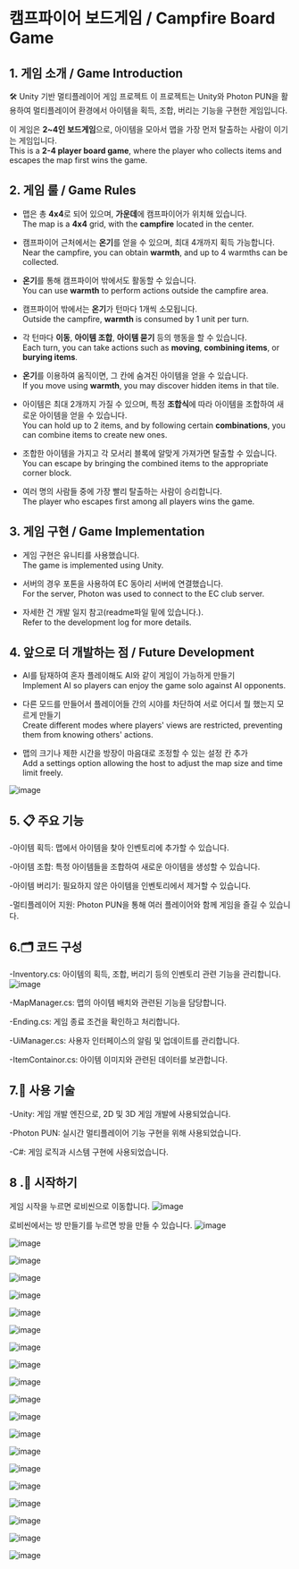 # 캠프파이어 보드게임 / Campfire Board Game



## 1. 게임 소개 / Game Introduction
🛠️ Unity 기반 멀티플레이어 게임 프로젝트
이 프로젝트는 Unity와 Photon PUN을 활용하여 멀티플레이어 환경에서 아이템을 획득, 조합, 버리는 기능을 구현한 게임입니다.
  
이 게임은 **2~4인 보드게임**으로, 아이템을 모아서 맵을 가장 먼저 탈출하는 사람이 이기는 게임입니다.  
This is a **2-4 player board game**, where the player who collects items and escapes the map first wins the game.

## 2. 게임 룰 / Game Rules  
- 맵은 총 **4x4**로 되어 있으며, **가운데**에 캠프파이어가 위치해 있습니다.  
  The map is a **4x4** grid, with the **campfire** located in the center.
  
- 캠프파이어 근처에서는 **온기**를 얻을 수 있으며, 최대 4개까지 획득 가능합니다.  
  Near the campfire, you can obtain **warmth**, and up to 4 warmths can be collected.
  
- **온기**를 통해 캠프파이어 밖에서도 활동할 수 있습니다.  
  You can use **warmth** to perform actions outside the campfire area.
  
- 캠프파이어 밖에서는 **온기**가 턴마다 1개씩 소모됩니다.  
  Outside the campfire, **warmth** is consumed by 1 unit per turn.
  
- 각 턴마다 **이동**, **아이템 조합**, **아이템 묻기** 등의 행동을 할 수 있습니다.  
  Each turn, you can take actions such as **moving**, **combining items**, or **burying items**.
  
- **온기**를 이용하여 움직이면, 그 칸에 숨겨진 아이템을 얻을 수 있습니다.  
  If you move using **warmth**, you may discover hidden items in that tile.
  
- 아이템은 최대 2개까지 가질 수 있으며, 특정 **조합식**에 따라 아이템을 조합하여 새로운 아이템을 얻을 수 있습니다.  
  You can hold up to 2 items, and by following certain **combinations**, you can combine items to create new ones.
  
- 조합한 아이템을 가지고 각 모서리 블록에 알맞게 가져가면 탈출할 수 있습니다.  
  You can escape by bringing the combined items to the appropriate corner block.
  
- 여러 명의 사람들 중에 가장 빨리 탈출하는 사람이 승리합니다.  
  The player who escapes first among all players wins the game.

## 3. 게임 구현 / Game Implementation  
- 게임 구현은 유니티를 사용했습니다.  
  The game is implemented using Unity.
  
- 서버의 경우 포톤을 사용하여 EC 동아리 서버에 연결했습니다.  
  For the server, Photon was used to connect to the EC club server.
  
- 자세한 건 개발 일지 참고(readme파일 밑에 있습니다.).  
  Refer to the development log for more details.
  

## 4. 앞으로 더 개발하는 점 / Future Development  
- AI를 탐재하여 혼자 플레이해도 AI와 같이 게임이 가능하게 만들기  
  Implement AI so players can enjoy the game solo against AI opponents.
  
- 다른 모드를 만들어서 플레이어들 간의 시야를 차단하여 서로 어디서 뭘 했는지 모르게 만들기  
  Create different modes where players' views are restricted, preventing them from knowing others' actions.
  
- 맵의 크기나 제한 시간을 방장이 마음대로 조정할 수 있는 설정 칸 추가  
  Add a settings option allowing the host to adjust the map size and time limit freely.


![image](https://github.com/user-attachments/assets/2834190f-68a7-436e-9e4f-437adc3edb80)


## 5. 📋 주요 기능
-아이템 획득: 맵에서 아이템을 찾아 인벤토리에 추가할 수 있습니다.

-아이템 조합: 특정 아이템들을 조합하여 새로운 아이템을 생성할 수 있습니다.

-아이템 버리기: 필요하지 않은 아이템을 인벤토리에서 제거할 수 있습니다.

-멀티플레이어 지원: Photon PUN을 통해 여러 플레이어와 함께 게임을 즐길 수 있습니다.

## 6.🗂️ 코드 구성
-Inventory.cs: 아이템의 획득, 조합, 버리기 등의 인벤토리 관련 기능을 관리합니다.
![image](https://github.com/user-attachments/assets/b12c0af3-1c18-4dff-9529-419200a607e0)


-MapManager.cs: 맵의 아이템 배치와 관련된 기능을 담당합니다.

-Ending.cs: 게임 종료 조건을 확인하고 처리합니다.

-UiManager.cs: 사용자 인터페이스의 알림 및 업데이트를 관리합니다.

-ItemContainor.cs: 아이템 이미지와 관련된 데이터를 보관합니다.

## 7.🔧 사용 기술
-Unity: 게임 개발 엔진으로, 2D 및 3D 게임 개발에 사용되었습니다.

-Photon PUN: 실시간 멀티플레이어 기능 구현을 위해 사용되었습니다.

-C#: 게임 로직과 시스템 구현에 사용되었습니다.


## 8 .🚀 시작하기

게임 시작을 누르면 로비씬으로 이동합니다.
![image](https://github.com/user-attachments/assets/6253b407-b774-4a1c-8f8f-856f7ce80605)

로비씬에서는 방 만들기를 누르면 방을 만들 수 있습니다.
![image](https://github.com/user-attachments/assets/61003dd0-e5db-4389-87b9-c18d8f1650e2)

![image](https://github.com/user-attachments/assets/72f7ccde-7acf-4227-9639-af7f8e600f03)

![image](https://github.com/user-attachments/assets/e8b3783b-b987-4ee9-be09-dbbf46302717)

![image](https://github.com/user-attachments/assets/c32aa391-cdd0-47ce-af06-d69c3ddc8c7e)

![image](https://github.com/user-attachments/assets/1d1d2431-dcc0-4227-8d11-5ee19d84e87e)

![image](https://github.com/user-attachments/assets/2eec3d46-1428-4aa8-8e17-755ce34206f7)

![image](https://github.com/user-attachments/assets/bfac0ad3-42f5-4e2d-9de8-e61610178e06)

![image](https://github.com/user-attachments/assets/c653c262-601b-4863-8fc1-8de833f42520)

![image](https://github.com/user-attachments/assets/20d09673-531c-418a-96ba-e90beff08b6c)

![image](https://github.com/user-attachments/assets/58415de2-8b0e-4eb3-813c-23c0eb3d3061)

![image](https://github.com/user-attachments/assets/10012472-1955-421a-a105-ec0fa12cfa90)

![image](https://github.com/user-attachments/assets/75357961-2653-43f0-9061-288227742689)

![image](https://github.com/user-attachments/assets/4e2426a1-6ab7-4b40-8fb3-7d6685290471)

![image](https://github.com/user-attachments/assets/0465f517-2e1f-4561-8718-b730d301aa71)

![image](https://github.com/user-attachments/assets/8095b085-199d-4bb3-8fa9-5a59df4b6a56)

![image](https://github.com/user-attachments/assets/a841194e-2793-4a5b-a1db-f2ee4d552d5c)

![image](https://github.com/user-attachments/assets/64a48d84-91f5-490b-8cf3-a461e82d6625)

![image](https://github.com/user-attachments/assets/af81e5dd-af29-4a68-a1e7-e1477a117d3c)

![image](https://github.com/user-attachments/assets/86e6a3ef-f3ad-4a17-83ef-9260329f4ae5)

![image](https://github.com/user-attachments/assets/e6dd22e7-d083-4c8b-9481-437736836f01)

















